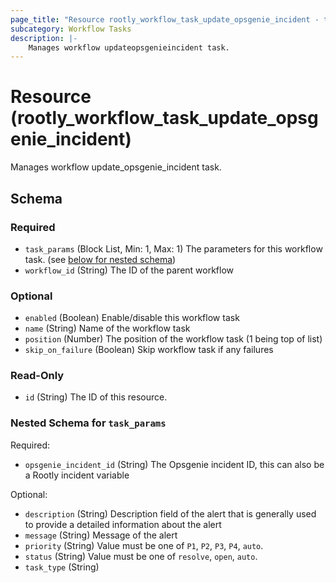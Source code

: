 ```yaml
---
page_title: "Resource rootly_workflow_task_update_opsgenie_incident - terraform-provider-rootly"
subcategory: Workflow Tasks
description: |-
    Manages workflow updateopsgenieincident task.
---
```


# Resource (rootly_workflow_task_update_opsgenie_incident)

Manages workflow update_opsgenie_incident task.



<!-- schema generated by tfplugindocs -->
## Schema

### Required

- `task_params` (Block List, Min: 1, Max: 1) The parameters for this workflow task. (see [below for nested schema](#nestedblock--task_params))
- `workflow_id` (String) The ID of the parent workflow

### Optional

- `enabled` (Boolean) Enable/disable this workflow task
- `name` (String) Name of the workflow task
- `position` (Number) The position of the workflow task (1 being top of list)
- `skip_on_failure` (Boolean) Skip workflow task if any failures

### Read-Only

- `id` (String) The ID of this resource.

<a id="nestedblock--task_params"></a>
### Nested Schema for `task_params`

Required:

- `opsgenie_incident_id` (String) The Opsgenie incident ID, this can also be a Rootly incident variable

Optional:

- `description` (String) Description field of the alert that is generally used to provide a detailed information about the alert
- `message` (String) Message of the alert
- `priority` (String) Value must be one of `P1`, `P2`, `P3`, `P4`, `auto`.
- `status` (String) Value must be one of `resolve`, `open`, `auto`.
- `task_type` (String)
